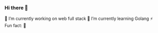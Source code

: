 ### Hi there 👋

<!--
**Orange-Yellow/Orange-Yellow** is a ✨ _special_ ✨ repository because its `README.md` (this file) appears on your GitHub profile.

Here are some ideas to get you started:

- 🔭 I’m currently working on web full stack
- 🌱 I’m currently learning Golang
- 👯 I’m looking to collaborate on ...
- 🤔 I’m looking for help with ...
- 💬 Ask me about ...
- 📫 How to reach me: ...
- 😄 Pronouns: ...
- ⚡ Fun fact: 🏀
-->
🔭 I’m currently working on web full stack
🌱 I’m currently learning Golang
⚡ Fun fact: 🏀
